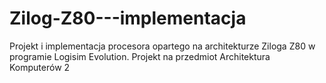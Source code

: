 # Zilog-Z80---implementacja
Projekt i implementacja procesora opartego na architekturze Ziloga Z80 w programie Logisim Evolution. Projekt na przedmiot Architektura Komputerów 2
